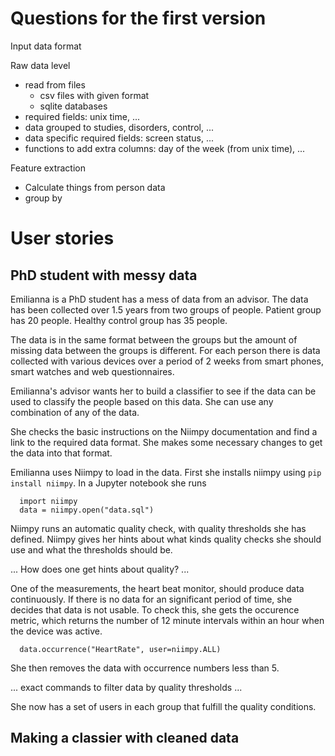 
# Questions for the first version

Input data format

Raw data level
 * read from files
   * csv files with given format
   * sqlite databases
 * required fields: unix time, ...
 * data grouped to studies, disorders, control, ...
 * data specific required fields: screen status, ...
 * functions to add extra columns: day of the week (from unix time), ...

Feature extraction
 * Calculate things from person data
 * group by

# User stories

## PhD student with messy data

Emilianna is a PhD student has a mess of data from an advisor. The data has been
collected over 1.5 years from two groups of people. Patient group has 20 people.
Healthy control group has 35 people.

The data is in the same format between the groups but the amount of missing data
between the groups is different. For each person there is data collected with
various devices over a period of 2 weeks from smart phones, smart watches and
web questionnaires.

Emilianna's advisor wants her to build a classifier to see if the data can be used
to classify the people based on this data. She can use any combination of any
of the data.

She checks the basic instructions on the Niimpy documentation and find a link
to the required data format. She makes some necessary changes to get the data
into that format.

Emilianna uses Niimpy to load in the data. First she installs niimpy using
`pip install niimpy`. In a Jupyter notebook she runs

```
  import niimpy
  data = niimpy.open("data.sql")
```

Niimpy runs an automatic quality
check, with quality thresholds she has defined. Niimpy gives her hints about
what kinds quality checks she should use and what the thresholds should be.

... How does one get hints about quality? ...

One of the measurements, the heart beat monitor, should produce data continuously.
If there is no data for an significant period of time, she decides that data is
not usable. To check this, she gets the occurence metric, which returns the number
of 12 minute intervals within an hour when the device was active.

```
  data.occurrence("HeartRate", user=niimpy.ALL)
```

She then removes the data with occurrence numbers less than 5.

... exact commands to filter data by quality thresholds ...


She now has a set of users in each group that fulfill the quality conditions.

## Making a classier with cleaned data
